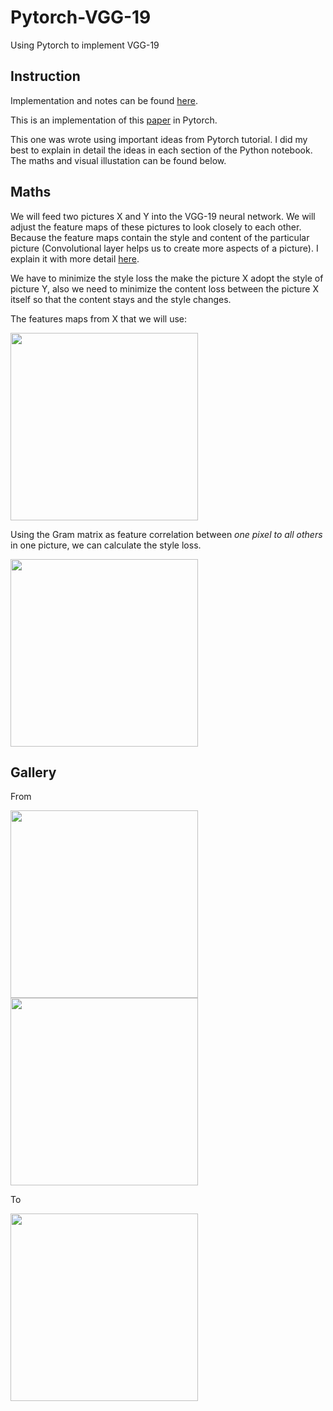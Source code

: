 # Pytorch-VGG-19

Using Pytorch to implement VGG-19

## Instruction

Implementation and notes can be found [here](https://github.com/Aleadinglight/Pytorch-VGG-19/blob/master/VGG_19.ipynb).

This is an implementation of this [paper](https://www.cv-foundation.org/openaccess/content_cvpr_2016/papers/Gatys_Image_Style_Transfer_CVPR_2016_paper.pdf) in Pytorch.

This one was wrote using important ideas from Pytorch tutorial. I did my best to explain in detail the ideas in each section of the Python notebook. The maths and visual illustation can be found below.

## Maths

We will feed two pictures X and Y into the VGG-19 neural network. We will adjust the feature maps of these pictures to look closely to each other. Because the feature maps contain the style and content of the particular picture (Convolutional layer helps us to create more aspects of a picture). I explain it with more detail [here](https://github.com/Aleadinglight/Pytorch-VGG-19/blob/master/VGG_19.ipynb).

We have to minimize the style loss the make the picture X adopt the style of picture Y, also we need to minimize the content loss between the picture X itself so that the content stays and the style changes.

The features maps from X that we will use:

<img src="../master/picture/feature_layers_size.png" width="300">

Using the Gram matrix as feature correlation between _one pixel to all others_ in one picture, we can calculate the style loss.

<img src="../master/picture/Gram_matrix.png" width="300">

## Gallery

From

<img src="../master/picture/ava.png" width="300"> <img src="../master/picture/style.png" width="300">

To

<img src="../master/picture/ava_after.png" width="300">
